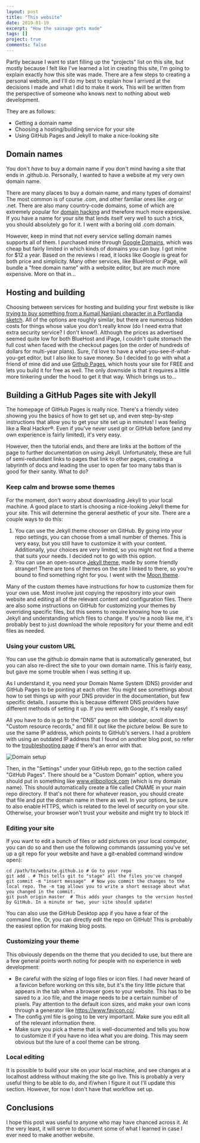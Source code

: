 ```yaml
---
layout: post
title: "This website"
date: 2019-01-19
excerpt: "How the sausage gets made"
tags: []
project: true
comments: false
---
```


Partly because I want to start filling up the "projects" list on this site, but mostly because I felt like I've learned a lot in creating this site, I'm going to explain exactly how this site was made. There are a few steps to creating a personal website, and I'll do my best to explain how I arrived at the decisions I made and what I did to make it work. This will be written from the perspective of someone who knows next to nothing about web development.

They are as follows: 
- Getting a domain name
- Choosing a hosting/building service for your site
- Using GitHub Pages and Jekyll to make a nice-looking site

## Domain names
You don't *have* to buy a domain name if you don't mind having a site that ends in .github.io. Personally, I wanted to have a website at my very own domain name.

There are many places to buy a domain name, and many types of domains! The most common is of course .com, and other familiar ones like .org or .net. There are also many country-code domains, some of which are extremely popular for [domain hacking](https://en.wikipedia.org/wiki/Domain_hack) and therefore much more expensive. If you have a name for your site that lends itself very well to such a trick, you should absolutely go for it. I went with a boring old .com domain.

However, keep in mind that not every service selling domain names supports all of them. I purchased mine through [Google Domains](domains.google.com), which was cheap but fairly limited in which kinds of domains you can buy. I got mine for $12 a year. Based on the reviews I read, it looks like Google is great for both price and simplicity. Many other services, like BlueHost or iPage, will bundle a "free domain name" with a website editor, but are much more expensive. More on that in...

## Hosting and building
Choosing between services for hosting and building your first website is like [trying to buy something from a Kumail Nanjiani character in a Portlandia sketch](https://www.youtube.com/watch?v=e4dcwCgv3ME). All of the options are roughly similar, but there are numerous hidden costs for things whose value you don't really know (do I need extra that extra security service? I don't know!). Although the prices as advertised seemed quite low for both BlueHost and iPage, I couldn't quite stomach the full cost when faced with the checkout pages (on the order of hundreds of dollars for multi-year plans). Sure, I'd love to have a what-you-see-if-what-you-get editor, but I also like to save money. So I decided to go with what a friend of mine did and use [Github Pages](https://pages.github.com/), which hosts your site for FREE and lets you build it for free as well. The only downside is that it requires a little more tinkering under the hood to get it that way. Which brings us to...

## Building a GitHub Pages site with Jekyll
The homepage of GitHub Pages is really nice. There's a friendly video showing you the basics of how to get set up, and even step-by-step instructions that allow you to get your site set up in minutes! I was feeling like a Real Hacker®. Even if you've never used git or GitHub before (and my own experience is fairly limited), it's very easy. 

However, then the tutorial ends, and there are links at the bottom of the page to further documentation on using Jekyll. Unfortunately, these are full of semi-redundant links to pages that link to other pages, creating a labyrinth of docs and leading the user to open far too many tabs than is good for their sanity. What to do?

### Keep calm and browse some themes
For the moment, don't worry about downloading Jekyll to your local machine. A good place to start is choosing a nice-looking Jekyll theme for your site. This will determine the general aesthetic of your site. There are a couple ways to do this:
1) You can use the Jekyll theme chooser on GitHub. By going into your repo settings, you can choose from a small number of themes. This is very easy, but you still have to customize it with your content. Additionally, your choices are very limited, so you might not find a theme that suits your needs. I decided not to go with this option.
2) You can use an open-source [Jekyll theme](http://jekyllthemes.org/), made by some friendly stranger! There are tons of themes on the site I linked to there, so you're bound to find something right for you. I went with the [Moon theme](https://github.com/TaylanTatli/Moon).

Many of the custom themes have instructions for how to customize them for your own use. Most involve just copying the repository into your own website and editing all of the relevant content and configuration files. There are also some instructions on GitHub for customizing your themes by overriding specific files, but this seems to require knowing how to use Jekyll and understanding which files to change. If you're a noob like me, it's probably best to just download the whole repository for your theme and edit files as needed.

### Using your custom URL
You can use the github.io domain name that is automatically generated, but you can also re-direct the site to your own domain name. This is fairly easy, but gave me some trouble when I was setting it up. 

As I understand it, you need your Domain Name System (DNS) provider and GitHub Pages to be pointing at each other. You might see somethings about how to set things up with your DNS provider in the documentation, but few specific details. I assume this is because different DNS providers have different methods of setting it up. If you went with Google, it's really easy!

All you have to do is go to the "DNS" page on the sidebar, scroll down to "Custom resource records," and fill it out like the picture below. Be sure to use the same IP address, which points to GitHub's servers. I had a problem with using an outdated IP address that I found on another blog post, so refer to the [troubleshooting page](https://help.github.com/articles/troubleshooting-custom-domains/) if there's an error with that.

![Domain setup](https://github.com/elipollock/elipollock.github.io/assets/img/project_post/domain_setup.png "Easy peasy") 

Then, in the "Settings" under your GitHub repo, go to the section called "GitHub Pages". There should be a "Custom Domain" option, where you should put in something like www.elibpollock.com (which is my domain name). This should automatically create a file called CNAME in your main repo directory. If that's not there for whatever reason, you should create that file and put the domain name in there as well. In your options, be sure to also enable HTTPS, which is related to the level of security on your site. Otherwise, your browser won't trust your website and might try to block it!

### Editing your site
If you want to edit a bunch of files or add pictures on your local computer, you can do so and then use the following commands (assuming you've set up a git repo for your website and have a git-enabled command window open):
```
cd /path/to/website.github.io # Go to your repo
git add . # This tells git to "stage" all the files you've changed
git commit -m "insert message"  # Now you commit the changes to the local repo. The -m tag allows you to write a short message about what you changed in the commit.
git push origin master  # This adds your changes to the version hosted by GitHub. In a minute or two, your site should update!
```
You can also use the GitHub Desktop app if you have a fear of the command line. Or, you can directly edit the repo on GitHub! This is probably the easiest option for making blog posts.

### Customizing your theme
This obviously depends on the theme that you decided to use, but there are a few general points worth noting for people with no experience in web development:
- Be careful with the sizing of logo files or icon files. I had never heard of a favicon before working on this site, but it's the tiny little picture that appears in the tab when a browser goes to your website. This has to be saved to a .ico file, and the image needs to be a certain number of pixels. Pay attention to the default icon sizes, and make your own icons through a generator like https://www.favicon.cc/. 
- The config.yml file is going to be very important. Make sure you edit all of the relevant information there.
- Make sure you pick a theme that is well-documented and tells you how to customize it if you have no idea what you are doing. This may seem obvious but the lure of a cool theme can be strong.

### Local editing
It is possible to build your site on your local machine, and see changes at a localhost address without making the site go live. This is probably a very useful thing to be able to do, and if/when I figure it out I'll update this section. However, for now I don't have that workflow set up.

## Conclusions
I hope this post was useful to anyone who may have chanced across it. At the very least, it will serve to document some of what I learned in case I ever need to make another website.
